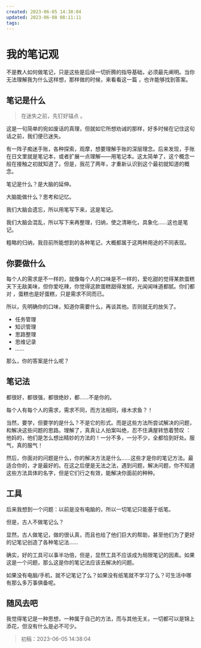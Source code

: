 ```yaml
---
created: 2023-06-05 14:38:04
updated: 2023-06-08 08:11:11
tags: 
---
```


# 我的笔记观

不是教人如何做笔记，只是这些是后续一切折腾的指导基础，必须最先阐明。当你无法理解我为什么这样想，那样做的时候，来看看这一篇 ，也许能够找到答案。

## 笔记是什么

> 在迷失之前，先钉好锚点 。

这是一句简单的宛如废话的真理，但就如它所想劝诫的那样，好多时候在记住这句话之前，我们便已迷失。

有一阵子痴迷手账，各种探索，观摩，想要理解手账的深层理念。后来发现，手账在日文里就是笔记本，或者扩展一点理解——用笔记本。这太简单了，这个概念一般在接触之初就知道了。但是，我花了两年，才重新认识到这个最初就知道的概念。

笔记是什么？是大脑的延伸。

大脑能做什么？思考和记忆。

我们大脑会遗忘，所以用笔写下来，这是笔记。

我们大脑会混乱，所以写下来再整理，归纳，使之清晰化，具象化……这也是笔记。

粗略的归纳，我目前所能想到的各种笔记，大概都属于这两种用途的不同表现。

## 你要做什么

每个人的需求是不一样的，就像每个人的口味是不一样的，爱吃甜的觉得某款蛋糕天下无敌美味，但你爱吃辣，你觉得这款蛋糕甜得发腻，光闻闻味道都腻。你们都对 ，蛋糕也是好蛋糕，只是需求不同而已。

所以，先明确你的口味，知道你需要什么，再谈其他。否则就无的放矢了。

- 任务管理
- 知识管理
- 思路整理
- 思维记录
- ……

那么，你的答案是什么呢？

## 笔记法

都很好，都很强，都很绝妙，都……不是你的。

每个人有每个人的需求，需求不同，而方法相同，缘木求鱼？！

当然，要学，但要学的是什么？不是它的形式。而是这些方法所尝试解决的问题，和解决这些问题的思路。理解了，真真让人拍案叫绝，忍不住满屋转悠着赞叹 ：他妈的，他们是怎么想出精妙的方法的！一分不多，一分不少，全都恰到好处。服气，真的服气！

然后，你面对的问题是什么，你的解决方法是什么……这些才是你的笔记方法。最适合你的，才是最好的。在这之后便是无法之法，遇到问题，解决问题，你不知道这些方法具体的名字，但是它们行之有效，能解决你面前的种种。

## 工具

后来我想到一个问题：以前是没有电脑的，所以一切笔记只能基于纸笔。

但是，古人不做笔记么？

显然，古人做笔记，做的很认真，而且也给了他们巨大的帮助，甚至他们为了更好的记笔记创造了各种笔记法……

确实，好的工具可以事半功倍，但是，显然工具不应该成为局限笔记的因素。如果这是一个问题，那么这是你的笔记法应该去解决的问题。

如果没有电脑/手机，就不记笔记了么？如果没有纸笔就不学习了么？可生活中哪有那么多万事俱备呢。

## 随风去吧

我觉得笔记是一种思想，一种属于自己的方法，而与其他无关。一切都可以是锦上添花，但没有什么是必不可少。

> 初稿：2023-06-05 14:38:04
